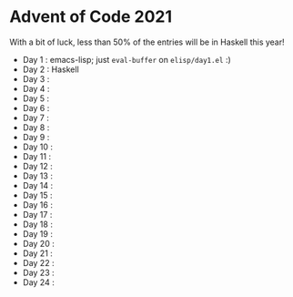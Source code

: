 # Advent of Code 2021

With a bit of luck, less than 50% of the entries will be in Haskell this
year!

  - Day 1  : emacs-lisp; just `eval-buffer` on `elisp/day1.el` :)
  - Day 2  : Haskell
  - Day 3  :
  - Day 4  :
  - Day 5  :
  - Day 6  :
  - Day 7  :
  - Day 8  :
  - Day 9  :
  - Day 10 :
  - Day 11 :
  - Day 12 :
  - Day 13 :
  - Day 14 :
  - Day 15 :
  - Day 16 :
  - Day 17 :
  - Day 18 :
  - Day 19 :
  - Day 20 :
  - Day 21 :
  - Day 22 :
  - Day 23 :
  - Day 24 :
